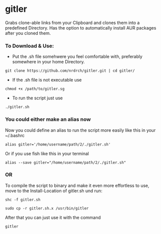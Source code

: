 # gitler
Grabs clone-able links from your Clipboard and clones them into a predefined Directory. Has the option to automatically install AUR packages after you cloned them. 
### To Download & Use:
- Put the .sh file somehwere you feel comfortable with, preferably somewhere in your home Directory.
```
git clone https://github.com/nrdrch/gitler.git | cd gitler/
```
- If the .sh file is not executable use
```
chmod +x /path/to/gitler.sg
```
- To run the script just use 
```
./gitler.sh 
```
### You could either make an alias now
Now you could define an alias to run the script more easily like this in your ~/.bashrc
```
alias gitler='/home/username/path/2/./gitler.sh'
```
Or if you use fish like this in your terminal
```
alias --save gitler="/home/username/path/2/./gitler.sh"
```
### OR
To compile the script to binary and make it even more effortless to use, move to the Install-Location of gitler.sh und run:
```
shc -f gitler.sh
```
```
sudo cp -r gitler.sh.x /usr/bin/gitler
```
After that you can just use it with the command
```
gitler
```
